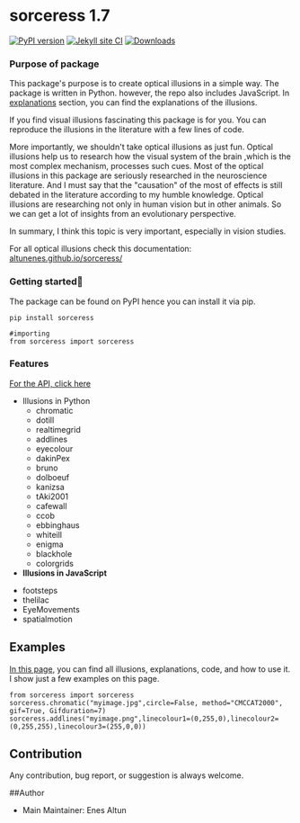 # sorceress 1.7

[![PyPI version](https://badge.fury.io/py/sorceress.svg)](https://badge.fury.io/py/sorceress) [![Jekyll site CI](https://github.com/altunenes/sorceress/actions/workflows/jekyll.yml/badge.svg)](https://github.com/altunenes/sorceress/actions/workflows/jekyll.yml)
[![Downloads](https://pepy.tech/badge/sorceress)](https://pepy.tech/project/sorceress)

### Purpose of package

This package's purpose is to create optical illusions in a simple way. The package is written in Python. however, the repo also includes JavaScript.  In [explanations](https://altunenes.github.io/sorceress/explanations%20of%20illusions/) section, you can find the explanations of the illusions.

If you find visual illusions fascinating this package is for you. You can reproduce the illusions in the literature with a few lines of code.

More importantly, we shouldn't take optical illusions as just fun. Optical illusions help us to research how the visual system of the brain ,which is the most complex mechanism, processes such cues. Most of the optical illusions in this package are seriously researched in the neuroscience literature. And I must say that the "causation" of the most of effects is still debated in the literature according to my humble knowledge. Optical illusions are researching not only in human vision but in other animals. So we can get a lot of insights from an evolutionary perspective.

In summary, I think this topic is very important, especially in vision studies.

For all optical illusions check this documentation: [altunenes.github.io/sorceress/](https://altunenes.github.io/sorceress/)

### Getting started🚀️

The package can be found on PyPI hence you can install it via pip.

```
pip install sorceress
```

```
#importing
from sorceress import sorceress
```

### Features

[For the API, click here](https://altunenes.github.io/sorceress/api_reference/)

+ Illusions in Python
  - chromatic
  - dotill
  - realtimegrid
  - addlines
  - eyecolour
  - dakinPex
  - bruno
  - dolboeuf
  - kanizsa
  - tAki2001
  - cafewall
  - ccob
  - ebbinghaus
  - whiteill
  - enigma
  - blackhole
  - colorgrids
+ **Illusions in JavaScript**

- footsteps
- thelilac
- EyeMovements
- spatialmotion

## Examples

[In this page](https://altunenes.github.io/sorceress/explanations%20of%20illusions/), you can find all illusions, explanations, code, and how to use it. I show just a few examples on this page.

```
from sorceress import sorceress
sorceress.chromatic("myimage.jpg",circle=False, method="CMCCAT2000", gif=True, Gifduration=7)
sorceress.addlines("myimage.png",linecolour1=(0,255,0),linecolour2=(0,255,255),linecolour3=(255,0,0))
```

## Contribution

Any contribution, bug report, or suggestion is always welcome.

##Author

+ Main Maintainer: Enes Altun
